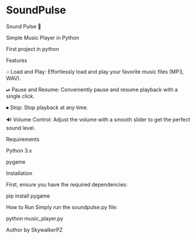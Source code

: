 # SoundPulse
Sound Pulse 🎵

Simple Music Player in Python 


First project in python 


Features

🎶 Load and Play: Effortlessly load and play your favorite music files (MP3, WAV).

⏯ Pause and Resume: Conveniently pause and resume playback with a single click.

⏹ Stop: Stop playback at any time.

🔊 Volume Control: Adjust the volume with a smooth slider to get the perfect sound level.


Requirements

Python 3.x

pygame


Installation

First, ensure you have the required dependencies:

pip install pygame

How to Run
Simply run the soundpulse.py file:

python music_player.py

Author
by SkywalkerPZ
